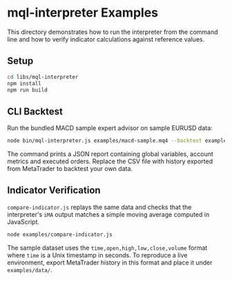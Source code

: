 # mql-interpreter Examples

This directory demonstrates how to run the interpreter from the command line and how to verify indicator calculations against reference values.

## Setup

```bash
cd libs/mql-interpreter
npm install
npm run build
```

## CLI Backtest

Run the bundled MACD sample expert advisor on sample EURUSD data:

```bash
node bin/mql-interpreter.js examples/macd-sample.mq4 --backtest examples/data/EURUSD_M1.csv
```

The command prints a JSON report containing global variables, account metrics and executed orders. Replace the CSV file with history exported from MetaTrader to backtest your own data.

## Indicator Verification

`compare-indicator.js` replays the same data and checks that the interpreter's `iMA` output matches a simple moving average computed in JavaScript.

```bash
node examples/compare-indicator.js
```

The sample dataset uses the `time,open,high,low,close,volume` format where `time` is a Unix timestamp in seconds. To reproduce a live environment, export MetaTrader history in this format and place it under `examples/data/`.
